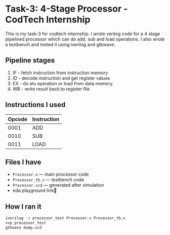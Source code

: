 
# Task-3: 4-Stage Processor - CodTech Internship

This is my task-3 for codtech internship. I wrote verilog code for a 4 stage pipelined processor which can do add, sub and load operations. I also wrote a testbench and tested it using iverilog and gtkwave.

## Pipeline stages

1. IF - fetch instruction from instruction memory  
2. ID - decode instruction and get register values  
3. EX - do alu operation or load from data memory  
4. WB - write result back to register file  

## Instructions I used

| Opcode | Instruction |
|--------|-------------|
| 0001   | ADD         |
| 0010   | SUB         |
| 0011   | LOAD        |

## Files I have

- `Processor.v` — main processor code  
- `Processor_tb.v` — testbench code  
- `Processor.vcd` — generated after simulation
- eda playground link🔗


## How I ran it

```bash
iverilog -o processor_test Processor.v Processor_tb.v
vvp processor_test
gtkwave dump.vcd
